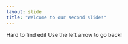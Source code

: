 ```yaml
---
layout: slide
title: "Welcome to our second slide!"
---
```

Hard to find edit
Use the left arrow to go back!
